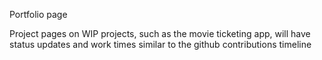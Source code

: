 Portfolio page

Project pages on WIP projects, such as the movie ticketing app, will have status updates and work times similar to the github contributions timeline 